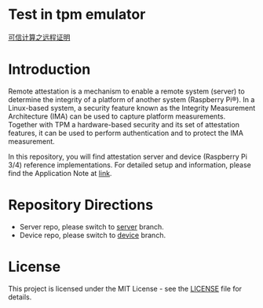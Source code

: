 # Test in tpm emulator
[可信计算之远程证明](https://feizaipp.github.io/2021/04/09/%E5%8F%AF%E4%BF%A1%E8%AE%A1%E7%AE%97%E4%B9%8B%E8%BF%9C%E7%A8%8B%E8%AF%81%E6%98%8E/)

# Introduction
Remote attestation is a mechanism to enable a remote system (server) to determine the integrity of a platform of another system (Raspberry Pi®). In a Linux-based system, a security feature known as the Integrity Measurement Architecture (IMA) can be used to capture platform measurements. Together with TPM a hardware-based security and its set of attestation features, it can be used to perform authentication and to protect the IMA measurement.

In this repository, you will find attestation server and device (Raspberry Pi 3/4) reference implementations. For detailed setup and information, please find the Application Note at [link](https://github.com/Infineon/remote-attestation-optiga-tpm/tree/master/documents).

# Repository Directions
- Server repo, please switch to [server](https://github.com/Infineon/remote-attestation-optiga-tpm/tree/server) branch.
- Device repo, please switch to [device](https://github.com/Infineon/remote-attestation-optiga-tpm/tree/device) branch.

# License
This project is licensed under the MIT License - see the [LICENSE](LICENSE) file for details.
